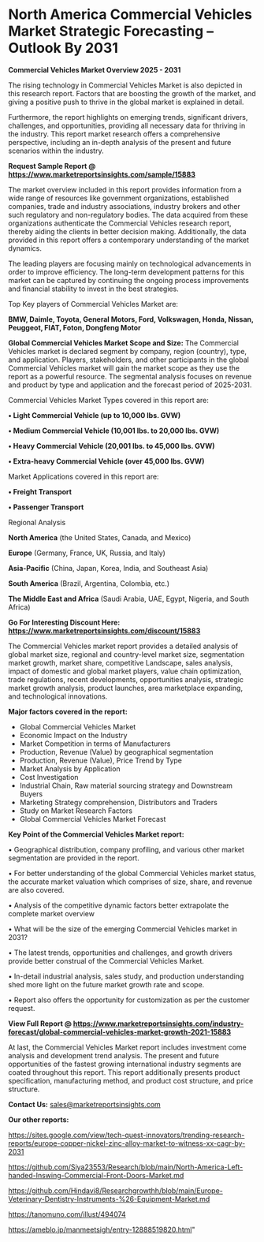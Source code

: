 # North America Commercial Vehicles Market Strategic Forecasting – Outlook By 2031

<Strong> Commercial Vehicles Market Overview 2025 - 2031</strong>

The rising technology in Commercial Vehicles Market is also depicted in this research report. Factors that are boosting the growth of the market, and giving a positive push to thrive in the global market is explained in detail.

Furthermore, the report highlights on emerging trends, significant drivers, challenges, and opportunities, providing all necessary data for thriving in the industry. This report market research offers a comprehensive perspective, including an in-depth analysis of the present and future scenarios within the industry.

<strong>Request Sample Report @ <a href=https://www.marketreportsinsights.com/sample/15883>https://www.marketreportsinsights.com/sample/15883</a></strong>

The market overview included in this report provides information from a wide range of resources like government organizations, established companies, trade and industry associations, industry brokers and other such regulatory and non-regulatory bodies. The data acquired from these organizations authenticate the Commercial Vehicles research report, thereby aiding the clients in better decision making. Additionally, the data provided in this report offers a contemporary understanding of the market dynamics.

The leading players are focusing mainly on technological advancements in order to improve efficiency. The long-term development patterns for this market can be captured by continuing the ongoing process improvements and financial stability to invest in the best strategies.

Top Key players of Commercial Vehicles Market are:

<strong>BMW, Daimle, Toyota, General Motors, Ford, Volkswagen, Honda, Nissan, Peuggeot, FIAT, Foton, Dongfeng Motor</strong>

<strong><b>Global Commercial Vehicles Market Scope and Size:</b></strong>
The Commercial Vehicles market is declared segment by company, region (country), type, and application. Players, stakeholders, and other participants in the global Commercial Vehicles market will gain the market scope as they use the report as a powerful resource. The segmental analysis focuses on revenue and product by type and application and the forecast period of 2025-2031.

Commercial Vehicles Market Types covered in this report are:

<strong>• Light Commercial Vehicle (up to 10,000 lbs. GVW)

• Medium Commercial Vehicle (10,001 lbs. to 20,000 lbs. GVW)

• Heavy Commercial Vehicle (20,001 lbs. to 45,000 lbs. GVW)

• Extra-heavy Commercial Vehicle (over 45,000 lbs. GVW)</strong>

Market Applications covered in this report are:

<strong>• Freight Transport

• Passenger Transport</strong> 

Regional Analysis

<strong>North America</strong> (the United States, Canada, and Mexico)

<strong>Europe</strong> (Germany, France, UK, Russia, and Italy)

<strong>Asia-Pacific</strong> (China, Japan, Korea, India, and Southeast Asia)

<strong>South America</strong> (Brazil, Argentina, Colombia, etc.)

<strong>The Middle East and Africa</strong> (Saudi Arabia, UAE, Egypt, Nigeria, and South Africa)

<strong>Go For Interesting Discount Here: <a href=https://www.marketreportsinsights.com/discount/15883>https://www.marketreportsinsights.com/discount/15883</a></strong>

The Commercial Vehicles market report provides a detailed analysis of global market size, regional and country-level market size, segmentation market growth, market share, competitive Landscape, sales analysis, impact of domestic and global market players, value chain optimization, trade regulations, recent developments, opportunities analysis, strategic market growth analysis, product launches, area marketplace expanding, and technological innovations.

<strong><b>Major factors covered in the report:</b></strong>
<ul>
  <li>Global Commercial Vehicles Market </li>
  <li>Economic Impact on the Industry</li>
  <li>Market Competition in terms of Manufacturers</li>
  <li>Production, Revenue (Value) by geographical segmentation</li>
  <li>Production, Revenue (Value), Price Trend by Type</li>
  <li>Market Analysis by Application</li>
  <li>Cost Investigation</li>
  <li>Industrial Chain, Raw material sourcing strategy and Downstream Buyers</li>
  <li>Marketing Strategy comprehension, Distributors and Traders</li>
  <li>Study on Market Research Factors</li>
  <li>Global Commercial Vehicles Market Forecast</li>
</ul>

<strong><b>Key Point of the Commercial Vehicles Market report:</b></strong>

• Geographical distribution, company profiling, and various other market segmentation are provided in the report.

• For better understanding of the global Commercial Vehicles market status, the accurate market valuation which comprises of size, share, and revenue are also covered.

• Analysis of the competitive dynamic factors better extrapolate the complete market overview

• What will be the size of the emerging Commercial Vehicles market in 2031?

• The latest trends, opportunities and challenges, and growth drivers provide better construal of the Commercial Vehicles Market.

• In-detail industrial analysis, sales study, and production understanding shed more light on the future market growth rate and scope.

• Report also offers the opportunity for customization as per the customer request.

<strong><b>View Full Report @ <a href=https://www.marketreportsinsights.com/industry-forecast/global-commercial-vehicles-market-growth-2021-15883>https://www.marketreportsinsights.com/industry-forecast/global-commercial-vehicles-market-growth-2021-15883</a></b></strong>


At last, the Commercial Vehicles Market report includes investment come analysis and development trend analysis. The present and future opportunities of the fastest growing international industry segments are coated throughout this report. This report additionally presents product specification, manufacturing method, and product cost structure, and price structure.

<strong>Contact Us:</strong>
sales@marketreportsinsights.com

<strong>Our other reports:</strong>

<a href=https://sites.google.com/view/tech-quest-innovators/trending-research-reports/europe-copper-nickel-zinc-alloy-market-to-witness-xx-cagr-by-2031>https://sites.google.com/view/tech-quest-innovators/trending-research-reports/europe-copper-nickel-zinc-alloy-market-to-witness-xx-cagr-by-2031</a>

<a href=https://github.com/Siya23553/Research/blob/main/North-America-Left-handed-Inswing-Commercial-Front-Doors-Market.md>https://github.com/Siya23553/Research/blob/main/North-America-Left-handed-Inswing-Commercial-Front-Doors-Market.md</a>

<a href=https://github.com/Hindavi8/Researchgrowthh/blob/main/Europe-Veterinary-Dentistry-Instruments-%26-Equipment-Market.md>https://github.com/Hindavi8/Researchgrowthh/blob/main/Europe-Veterinary-Dentistry-Instruments-%26-Equipment-Market.md</a>

<a href=https://tanomuno.com/illust/494074>https://tanomuno.com/illust/494074</a>

<a href=https://ameblo.jp/manmeetsigh/entry-12888519820.html>https://ameblo.jp/manmeetsigh/entry-12888519820.html</a>"

